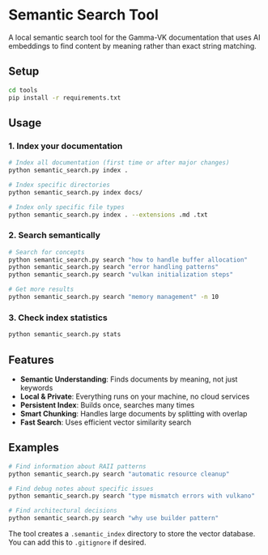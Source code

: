 # Semantic Search Tool

A local semantic search tool for the Gamma-VK documentation that uses AI embeddings to find content by meaning rather than exact string matching.

## Setup

```bash
cd tools
pip install -r requirements.txt
```

## Usage

### 1. Index your documentation
```bash
# Index all documentation (first time or after major changes)
python semantic_search.py index .

# Index specific directories
python semantic_search.py index docs/

# Index only specific file types
python semantic_search.py index . --extensions .md .txt
```

### 2. Search semantically
```bash
# Search for concepts
python semantic_search.py search "how to handle buffer allocation"
python semantic_search.py search "error handling patterns"
python semantic_search.py search "vulkan initialization steps"

# Get more results
python semantic_search.py search "memory management" -n 10
```

### 3. Check index statistics
```bash
python semantic_search.py stats
```

## Features

- **Semantic Understanding**: Finds documents by meaning, not just keywords
- **Local & Private**: Everything runs on your machine, no cloud services
- **Persistent Index**: Builds once, searches many times
- **Smart Chunking**: Handles large documents by splitting with overlap
- **Fast Search**: Uses efficient vector similarity search

## Examples

```bash
# Find information about RAII patterns
python semantic_search.py search "automatic resource cleanup"

# Find debug notes about specific issues
python semantic_search.py search "type mismatch errors with vulkano"

# Find architectural decisions
python semantic_search.py search "why use builder pattern"
```

The tool creates a `.semantic_index` directory to store the vector database. You can add this to `.gitignore` if desired.